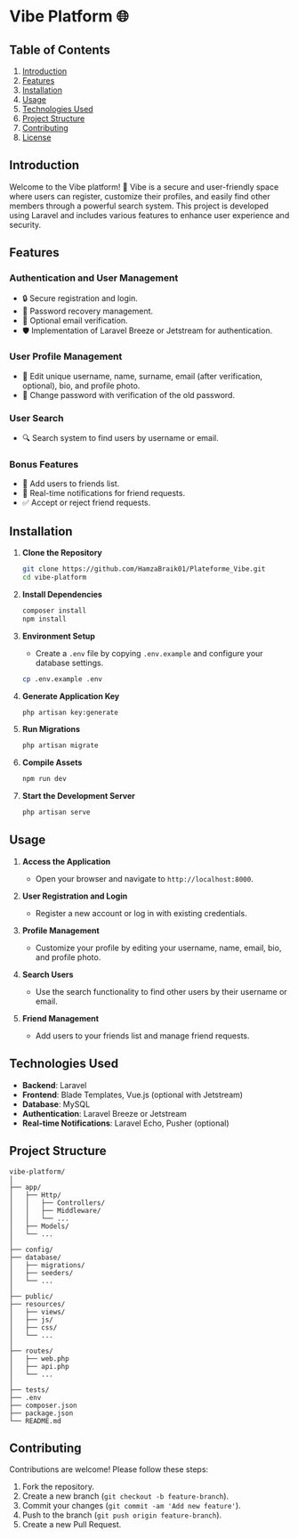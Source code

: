 # Vibe Platform 🌐

## Table of Contents
1. [Introduction](#introduction)
2. [Features](#features)
3. [Installation](#installation)
4. [Usage](#usage)
5. [Technologies Used](#technologies-used)
6. [Project Structure](#project-structure)
7. [Contributing](#contributing)
8. [License](#license)

## Introduction

Welcome to the Vibe platform! 🎉 Vibe is a secure and user-friendly space where users can register, customize their profiles, and easily find other members through a powerful search system. This project is developed using Laravel and includes various features to enhance user experience and security.

## Features

### Authentication and User Management
- 🔒 Secure registration and login.
- 🔑 Password recovery management.
- 📧 Optional email verification.
- 🛡️ Implementation of Laravel Breeze or Jetstream for authentication.

### User Profile Management
- 👤 Edit unique username, name, surname, email (after verification, optional), bio, and profile photo.
- 🔐 Change password with verification of the old password.

### User Search
- 🔍 Search system to find users by username or email.

### Bonus Features
- 🤝 Add users to friends list.
- 🔔 Real-time notifications for friend requests.
- ✅ Accept or reject friend requests.

## Installation

1. **Clone the Repository**
   ```bash
   git clone https://github.com/HamzaBraik01/Plateforme_Vibe.git
   cd vibe-platform
   ```

2. **Install Dependencies**
   ```bash
   composer install
   npm install
   ```

3. **Environment Setup**
   - Create a `.env` file by copying `.env.example` and configure your database settings.
   ```bash
   cp .env.example .env
   ```

4. **Generate Application Key**
   ```bash
   php artisan key:generate
   ```

5. **Run Migrations**
   ```bash
   php artisan migrate
   ```

6. **Compile Assets**
   ```bash
   npm run dev
   ```

7. **Start the Development Server**
   ```bash
   php artisan serve
   ```

## Usage

1. **Access the Application**
   - Open your browser and navigate to `http://localhost:8000`.

2. **User Registration and Login**
   - Register a new account or log in with existing credentials.

3. **Profile Management**
   - Customize your profile by editing your username, name, email, bio, and profile photo.

4. **Search Users**
   - Use the search functionality to find other users by their username or email.

5. **Friend Management**
   - Add users to your friends list and manage friend requests.

## Technologies Used

- **Backend**: Laravel
- **Frontend**: Blade Templates, Vue.js (optional with Jetstream)
- **Database**: MySQL
- **Authentication**: Laravel Breeze or Jetstream
- **Real-time Notifications**: Laravel Echo, Pusher (optional)

## Project Structure

```
vibe-platform/
│
├── app/
│   ├── Http/
│   │   ├── Controllers/
│   │   ├── Middleware/
│   │   └── ...
│   ├── Models/
│   └── ...
│
├── config/
├── database/
│   ├── migrations/
│   ├── seeders/
│   └── ...
│
├── public/
├── resources/
│   ├── views/
│   ├── js/
│   ├── css/
│   └── ...
│
├── routes/
│   ├── web.php
│   ├── api.php
│   └── ...
│
├── tests/
├── .env
├── composer.json
├── package.json
└── README.md
```

## Contributing

Contributions are welcome! Please follow these steps:
1. Fork the repository.
2. Create a new branch (`git checkout -b feature-branch`).
3. Commit your changes (`git commit -am 'Add new feature'`).
4. Push to the branch (`git push origin feature-branch`).
5. Create a new Pull Request.


